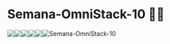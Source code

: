 # Semana-OmniStack-10 🔄🆕
<div style="display:flex; flex-direction: row;" >
<img  src="https://img.shields.io/static/v1?label=node&message=LTS&color=green&style=for-the-badge&logo=node.js"/> 
<img  src="https://img.shields.io/static/v1?label=react&message=LTS&color=blue&style=for-the-badge&logo=react"/>
<img  src="https://img.shields.io/static/v1?label=javascript&message=LTS&color=yellow&style=for-the-badge&logo=javascript"/>
<img src="https://img.shields.io/static/v1?label=typescript&message=LTS&color=blue&style=for-the-badge&logo=typescript"/>
<img src="https://img.shields.io/static/v1?label=eslint&message=LTS&color=purple&style=for-the-badge&logo=eslint"/> 
<img align="center" alt="Semana-OmniStack-10" title="#OmniStack-10" src="https://downloadcursos.top/wp-content/uploads/2020/03/OmniStack.jpg" />
</div>
